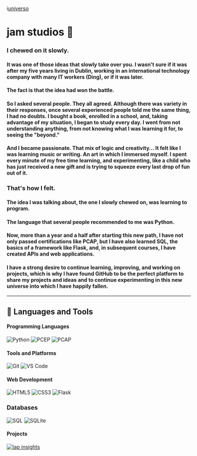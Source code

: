 i[universo](https://giphy.com/gifs/loop-endless-trippy-xT9IgusfDcqpPFzjdS)

# jam studios 🧶

### I chewed on it slowly. 
#### It was one of those ideas that slowly take over you. I wasn't sure if it was after my five years living in Dublin, working in an international technology company with many IT workers (Ding), or if it was later.

#### The fact is that the idea had won the battle.

#### So I asked several people. They all agreed. Although there was variety in their responses, once several experienced people told me the same thing, I had no doubts. I bought a book, enrolled in a school, and, taking advantage of my situation, I began to study every day. I went from not understanding anything, from not knowing what I was learning it for, to seeing the "beyond."

#### And I became passionate. That mix of logic and creativity... It felt like I was learning music or writing. An art in which I immersed myself. I spent every minute of my free time learning, and experimenting, like a child who has just received a new gift and is trying to squeeze every last drop of fun out of it.

### That's how I felt.

#### The idea I was talking about, the one I slowly chewed on, was learning to program.
#### The language that several people recommended to me was Python.

#### Now, more than a year and a half after starting this new path, I have not only passed certifications like PCAP, but I have also learned SQL, the basics of a framework like Flask, and, in subsequent courses, I have created APIs and web applications.

#### I have a strong desire to continue learning, improving, and working on projects, which is why I have found GitHub to be the perfect platform to share my projects and ideas and to continue experimenting in this new universe into which I have happily fallen.



---

## 💾 Languages and Tools

#### Programming Languages

![Python](https://img.shields.io/badge/Python-3776AB?style=flat-square&logo=python&logoColor=white)
![PCEP](https://img.shields.io/badge/PCEP-Certified-3776AB?style=flat-square&logo=python&logoColor=white)
![PCAP](https://img.shields.io/badge/PCAP-Certified-3776AB?style=flat-square&logo=python&logoColor=white)

#### Tools and Platforms

![Git](https://img.shields.io/badge/Git-F05032?style=flat-square&logo=git&logoColor=white)
![VS Code](https://img.shields.io/badge/VS%20Code-0078d7?style=flat-square&logo=visual%20studio%20code&logoColor=white)

#### Web Development

![HTML5](https://img.shields.io/badge/HTML5-E34F26?style=flat-square&logo=html5&logoColor=white)
![CSS3](https://img.shields.io/badge/CSS3-1572B6?style=flat-square&logo=css3&logoColor=white)
![Flask](https://img.shields.io/badge/Flask-000000?style=flat-square&logo=flask&logoColor=white)

### Databases

![SQL](https://img.shields.io/badge/SQL-4479A1?style=flat-square&logo=sql&logoColor=white)
![SQLite](https://img.shields.io/badge/SQLite-003B57?style=flat-square&logo=sqlite&logoColor=white)

#### Projects

[![lap insights](https://img.shields.io/badge/lap-insights-pink)](https://lapinsights.com/)
